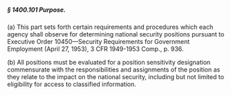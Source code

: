 ##### § 1400.101 Purpose. #####

(a) This part sets forth certain requirements and procedures which each agency shall observe for determining national security positions pursuant to Executive Order 10450—Security Requirements for Government Employment (April 27, 1953), 3 CFR 1949-1953 Comp., p. 936.

(b) All positions must be evaluated for a position sensitivity designation commensurate with the responsibilities and assignments of the position as they relate to the impact on the national security, including but not limited to eligibility for access to classified information.